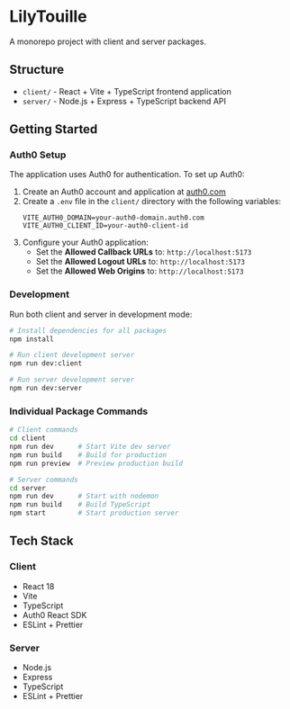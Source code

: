 # LilyTouille

A monorepo project with client and server packages.

## Structure

- `client/` - React + Vite + TypeScript frontend application
- `server/` - Node.js + Express + TypeScript backend API

## Getting Started

### Auth0 Setup

The application uses Auth0 for authentication. To set up Auth0:

1. Create an Auth0 account and application at [auth0.com](https://auth0.com)
2. Create a `.env` file in the `client/` directory with the following variables:
   ```
   VITE_AUTH0_DOMAIN=your-auth0-domain.auth0.com
   VITE_AUTH0_CLIENT_ID=your-auth0-client-id
   ```
3. Configure your Auth0 application:
   - Set the **Allowed Callback URLs** to: `http://localhost:5173`
   - Set the **Allowed Logout URLs** to: `http://localhost:5173`
   - Set the **Allowed Web Origins** to: `http://localhost:5173`

### Development

Run both client and server in development mode:

```bash
# Install dependencies for all packages
npm install

# Run client development server
npm run dev:client

# Run server development server
npm run dev:server
```

### Individual Package Commands

```bash
# Client commands
cd client
npm run dev      # Start Vite dev server
npm run build    # Build for production
npm run preview  # Preview production build

# Server commands
cd server
npm run dev      # Start with nodemon
npm run build    # Build TypeScript
npm start        # Start production server
```

## Tech Stack

### Client

- React 18
- Vite
- TypeScript
- Auth0 React SDK
- ESLint + Prettier

### Server

- Node.js
- Express
- TypeScript
- ESLint + Prettier
